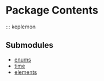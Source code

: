 # Package Contents

::: keplemon

## Submodules

- [enums](enums.md)
- [time](time.md)
- [elements](elements.md)
